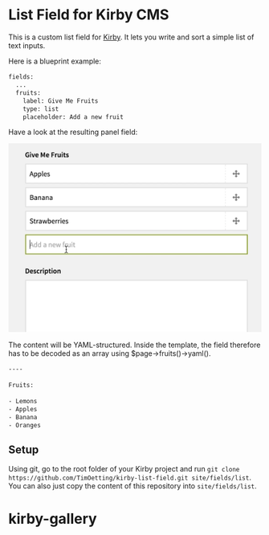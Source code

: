 # List Field for Kirby CMS

This is a custom list field for [Kirby](http://getkirby.com). It lets you write and sort a simple list of text inputs.

Here is a blueprint example:

	fields:
      ...
      fruits:
        label: Give Me Fruits
        type: list
        placeholder: Add a new fruit

Have a look at the resulting panel field:

![list field demo](https://github.com/TimOetting/kirby-list-field/blob/master/PREVIEW.gif?raw=true)

The content will be YAML-structured. Inside the template, the field therefore has to be decoded as an array using $page->fruits()->yaml().

    ----

    Fruits: 

    - Lemons
    - Apples
    - Banana
    - Oranges

## Setup
Using git, go to the root folder of your Kirby project and run ``git clone https://github.com/TimOetting/kirby-list-field.git site/fields/list``. You can also just copy the content of this repository into ``site/fields/list``.
 # kirby-gallery

